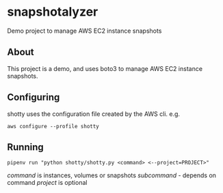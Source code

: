 # snapshotalyzer
Demo project to manage AWS EC2 instance snapshots

## About

This project is a demo, and uses boto3 to manage
AWS EC2 instance snapshots.

## Configuring

shotty uses the configuration file created by the AWS cli. e.g.

`aws configure --profile shotty`

## Running

`pipenv run "python shotty/shotty.py <command> <--project=PROJECT>"`

*command* is instances, volumes or snapshots
*subcommand* - depends on command
*project* is optional
